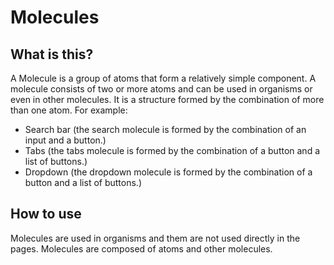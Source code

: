# Molecules

## What is this?

A Molecule is a group of atoms that form a relatively simple component.
A molecule consists of two or more atoms and can be used in organisms or even in other molecules.
It is a structure formed by the combination of more than one atom. For example:

-   Search bar (the search molecule is formed by the combination of an input and a button.)
-   Tabs (the tabs molecule is formed by the combination of a button and a list of buttons.)
-   Dropdown (the dropdown molecule is formed by the combination of a button and a list of buttons.)

## How to use

Molecules are used in organisms and them are not used directly in the pages.
Molecules are composed of atoms and other molecules.
